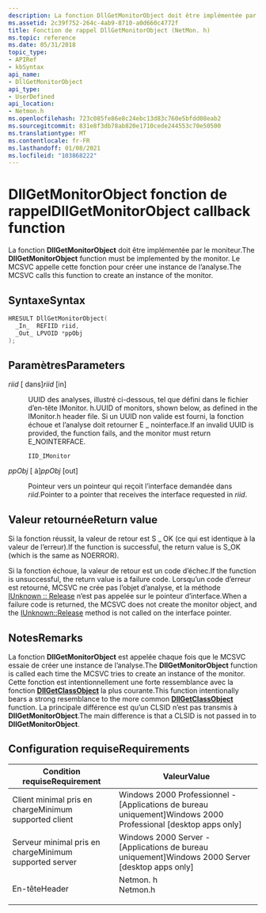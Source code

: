 ```yaml
---
description: La fonction DllGetMonitorObject doit être implémentée par le moniteur. Le MCSVC appelle cette fonction pour créer une instance de l’analyse.
ms.assetid: 2c39f752-264c-4ab9-8710-a0d660c4772f
title: Fonction de rappel DllGetMonitorObject (NetMon. h)
ms.topic: reference
ms.date: 05/31/2018
topic_type:
- APIRef
- kbSyntax
api_name:
- DllGetMonitorObject
api_type:
- UserDefined
api_location:
- Netmon.h
ms.openlocfilehash: 723c085fe86e8c24ebc13d83c760e5bfdd08eab2
ms.sourcegitcommit: 831e8f3db78ab820e1710cede244553c70e50500
ms.translationtype: MT
ms.contentlocale: fr-FR
ms.lasthandoff: 01/08/2021
ms.locfileid: "103868222"
---
```

# <a name="dllgetmonitorobject-callback-function"></a><span data-ttu-id="14fdf-104">DllGetMonitorObject fonction de rappel</span><span class="sxs-lookup"><span data-stu-id="14fdf-104">DllGetMonitorObject callback function</span></span>

<span data-ttu-id="14fdf-105">La fonction **DllGetMonitorObject** doit être implémentée par le moniteur.</span><span class="sxs-lookup"><span data-stu-id="14fdf-105">The **DllGetMonitorObject** function must be implemented by the monitor.</span></span> <span data-ttu-id="14fdf-106">Le MCSVC appelle cette fonction pour créer une instance de l’analyse.</span><span class="sxs-lookup"><span data-stu-id="14fdf-106">The MCSVC calls this function to create an instance of the monitor.</span></span>

## <a name="syntax"></a><span data-ttu-id="14fdf-107">Syntaxe</span><span class="sxs-lookup"><span data-stu-id="14fdf-107">Syntax</span></span>


```C++
HRESULT DllGetMonitorObject(
  _In_  REFIID riid,
  _Out_ LPVOID *ppObj
);
```



## <a name="parameters"></a><span data-ttu-id="14fdf-108">Paramètres</span><span class="sxs-lookup"><span data-stu-id="14fdf-108">Parameters</span></span>

<dl> <dt>

<span data-ttu-id="14fdf-109">*riid* \[ dans\]</span><span class="sxs-lookup"><span data-stu-id="14fdf-109">*riid* \[in\]</span></span>
</dt> <dd>

<span data-ttu-id="14fdf-110">UUID des analyses, illustré ci-dessous, tel que défini dans le fichier d’en-tête IMonitor. h.</span><span class="sxs-lookup"><span data-stu-id="14fdf-110">UUID of monitors, shown below, as defined in the IMonitor.h header file.</span></span> <span data-ttu-id="14fdf-111">Si un UUID non valide est fourni, la fonction échoue et l’analyse doit retourner E \_ nointerface.</span><span class="sxs-lookup"><span data-stu-id="14fdf-111">If an invalid UUID is provided, the function fails, and the monitor must return E\_NOINTERFACE.</span></span>

``` syntax
IID_IMonitor
```

</dd> <dt>

<span data-ttu-id="14fdf-112">*ppObj* \[ à\]</span><span class="sxs-lookup"><span data-stu-id="14fdf-112">*ppObj* \[out\]</span></span>
</dt> <dd>

<span data-ttu-id="14fdf-113">Pointeur vers un pointeur qui reçoit l’interface demandée dans *riid*.</span><span class="sxs-lookup"><span data-stu-id="14fdf-113">Pointer to a pointer that receives the interface requested in *riid*.</span></span>

</dd> </dl>

## <a name="return-value"></a><span data-ttu-id="14fdf-114">Valeur retournée</span><span class="sxs-lookup"><span data-stu-id="14fdf-114">Return value</span></span>

<span data-ttu-id="14fdf-115">Si la fonction réussit, la valeur de retour est S \_ OK (ce qui est identique à la valeur de l’erreur).</span><span class="sxs-lookup"><span data-stu-id="14fdf-115">If the function is successful, the return value is S\_OK (which is the same as NOERROR).</span></span>

<span data-ttu-id="14fdf-116">Si la fonction échoue, la valeur de retour est un code d’échec.</span><span class="sxs-lookup"><span data-stu-id="14fdf-116">If the function is unsuccessful, the return value is a failure code.</span></span> <span data-ttu-id="14fdf-117">Lorsqu’un code d’erreur est retourné, MCSVC ne crée pas l’objet d’analyse, et la méthode [IUnknown :: Release](/windows/win32/api/unknwn/nf-unknwn-iunknown-release) n’est pas appelée sur le pointeur d’interface.</span><span class="sxs-lookup"><span data-stu-id="14fdf-117">When a failure code is returned, the MCSVC does not create the monitor object, and the [IUnknown::Release](/windows/win32/api/unknwn/nf-unknwn-iunknown-release) method is not called on the interface pointer.</span></span>

## <a name="remarks"></a><span data-ttu-id="14fdf-118">Notes</span><span class="sxs-lookup"><span data-stu-id="14fdf-118">Remarks</span></span>

<span data-ttu-id="14fdf-119">La fonction **DllGetMonitorObject** est appelée chaque fois que le MCSVC essaie de créer une instance de l’analyse.</span><span class="sxs-lookup"><span data-stu-id="14fdf-119">The **DllGetMonitorObject** function is called each time the MCSVC tries to create an instance of the monitor.</span></span> <span data-ttu-id="14fdf-120">Cette fonction est intentionnellement une forte ressemblance avec la fonction [**DllGetClassObject**](/windows/win32/api/combaseapi/nf-combaseapi-dllgetclassobject) la plus courante.</span><span class="sxs-lookup"><span data-stu-id="14fdf-120">This function intentionally bears a strong resemblance to the more common [**DllGetClassObject**](/windows/win32/api/combaseapi/nf-combaseapi-dllgetclassobject) function.</span></span> <span data-ttu-id="14fdf-121">La principale différence est qu’un CLSID n’est pas transmis à **DllGetMonitorObject**.</span><span class="sxs-lookup"><span data-stu-id="14fdf-121">The main difference is that a CLSID is not passed in to **DllGetMonitorObject**.</span></span>

## <a name="requirements"></a><span data-ttu-id="14fdf-122">Configuration requise</span><span class="sxs-lookup"><span data-stu-id="14fdf-122">Requirements</span></span>



| <span data-ttu-id="14fdf-123">Condition requise</span><span class="sxs-lookup"><span data-stu-id="14fdf-123">Requirement</span></span> | <span data-ttu-id="14fdf-124">Valeur</span><span class="sxs-lookup"><span data-stu-id="14fdf-124">Value</span></span> |
|-------------------------------------|-------------------------------------------------------------------------------------|
| <span data-ttu-id="14fdf-125">Client minimal pris en charge</span><span class="sxs-lookup"><span data-stu-id="14fdf-125">Minimum supported client</span></span><br/> | <span data-ttu-id="14fdf-126">Windows 2000 Professionnel - \[Applications de bureau uniquement\]</span><span class="sxs-lookup"><span data-stu-id="14fdf-126">Windows 2000 Professional \[desktop apps only\]</span></span><br/>                          |
| <span data-ttu-id="14fdf-127">Serveur minimal pris en charge</span><span class="sxs-lookup"><span data-stu-id="14fdf-127">Minimum supported server</span></span><br/> | <span data-ttu-id="14fdf-128">Windows 2000 Server - \[Applications de bureau uniquement\]</span><span class="sxs-lookup"><span data-stu-id="14fdf-128">Windows 2000 Server \[desktop apps only\]</span></span><br/>                                |
| <span data-ttu-id="14fdf-129">En-tête</span><span class="sxs-lookup"><span data-stu-id="14fdf-129">Header</span></span><br/>                   | <dl> <span data-ttu-id="14fdf-130"><dt>Netmon. h</dt></span><span class="sxs-lookup"><span data-stu-id="14fdf-130"><dt>Netmon.h</dt></span></span> </dl> |



 

